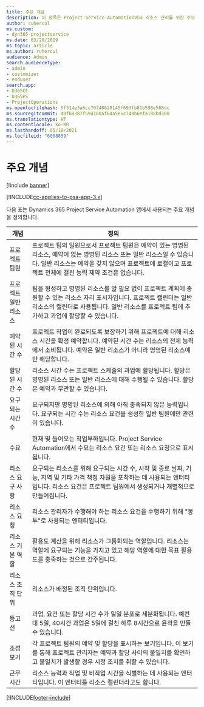 ```yaml
---
title: 주요 개념
description: 이 항목은 Project Service Automation에서 리소스 관리를 위한 주요 개념에 대한 정보를 제공합니다.
author: ruhercul
ms.custom:
- dyn365-projectservice
ms.date: 03/28/2019
ms.topic: article
ms.author: ruhercul
audience: Admin
search.audienceType:
- admin
- customizer
- enduser
search.app:
- D365CE
- D365PS
- ProjectOperations
ms.openlocfilehash: 5f314e3a6cc70748628145f693fb81b598e568dc
ms.sourcegitcommit: 40f68387f594180af64a5e5c748b6efa188bd300
ms.translationtype: HT
ms.contentlocale: ko-KR
ms.lasthandoff: 05/10/2021
ms.locfileid: "6008859"
---
```

# <a name="key-concepts"></a>주요 개념

[!include [banner](../includes/psa-now-project-operations.md)]

[!INCLUDE[cc-applies-to-psa-app-3.x](../includes/cc-applies-to-psa-app-3x.md)]

다음 표는 Dynamics 365 Project Service Automation 앱에서 사용되는 주요 개념을 정의합니다.

| 개념                    | 정의 |
|----------------------------|------------|
| 프로젝트 팀원        | 프로젝트 팀의 일원으로서 프로젝트 팀원은 예약이 있는 명명된 리소스, 예약이 없는 명명된 리소스 또는 일반 리소스일 수 있습니다. 일반 리소스는 예약을 갖지 않으며 프로젝트에 로컬이고 프로젝트 전체에 걸친 능력 제약 조건은 없습니다. |
| 프로젝트 일반 리소스   | 팀을 형성하고 명명된 리소스를 알 필요 없이 프로젝트 계획에 충원할 수 있는 리소스 자리 표시자입니다. 프로젝트 캘린더는 일반 리소스의 캘린더로 사용됩니다. 일반 리소스를 프로젝트 팀에 추가하고 과업에 할당할 수 있습니다. |
| 예약된 시간 수               | 프로젝트 작업이 완료되도록 보장하기 위해 프로젝트에 대해 리소스 시간을 확정 예약합니다. 예약된 시간 수는 리소스의 전체 능력에서 소비됩니다. 예약은 일반 리소스가 아니라 명명된 리소스에만 해당합니다. |
| 할당된 시간 수             | 리소스 시간 수는 프로젝트 스케줄의 과업에 할당됩니다. 할당은 명명된 리소스 또는 일반 리소스에 대해 수행될 수 있습니다. 할당은 예약과 무관할 수 있습니다. |
| 요구되는 시간 수             | 요구되지만 명명된 리소스에 의해 아직 충족되지 않은 능력입니다. 요구되는 시간 수는 리소스 요건을 생성한 일반 팀원에만 관련이 있습니다. |
| 수요                     | 현재 및 들어오는 작업부하입니다. Project Service Automation에서 수요는 리소스 요건 또는 리소스 요청으로 표시됩니다. |
| 리소스 요구 사항       | 요구되는 리소스를 위해 요구되는 시간 수, 시작 및 종료 날짜, 기능, 지역 및 기타 가격 책정 차원을 포착하는 데 사용되는 엔터티입니다. 리소스 요건은 프로젝트 팀원에서 생성되거나 개별적으로 만들어집니다. |
| 리소스 요청           | 리소스 관리자가 수행해야 하는 리소스 요건을 수행하기 위해 "봉투"로 사용되는 엔터티입니다. |
| 리소스 기본 역할      | 활용도 계산을 위해 리소스가 그룹화되는 역할입니다. 리소스는 역할에 요구되는 기능을 가지고 있고 해당 역할에 대한 목표 활용도를 충족하는 것으로 간주됩니다. |
| 리소스 조직 단위 | 리소스가 배정된 조직 단위입니다. |
| 등고선                    | 과업, 요건 또는 할당 시간 수가 일일 분포로 세분화됩니다. 예컨대 5일, 40시간 과업은 5일에 걸친 하루 8시간으로 윤곽을 만들 수 있습니다. |
| 조정 보기        | 각 프로젝트 팀원의 예약 및 할당을 표시하는 보기입니다. 이 보기를 통해 프로젝트 관리자는 예약과 할당 사이의 불일치를 확인하고 불일치가 발생할 경우 시정 조치를 취할 수 있습니다. |
| 근무 시간                 | 리소스 능력과 작업 및 비작업 시간을 식별하는 데 사용되는 엔터티입니다. 이 엔터티를 리소스 캘린더라고도 합니다. |


[!INCLUDE[footer-include](../includes/footer-banner.md)]